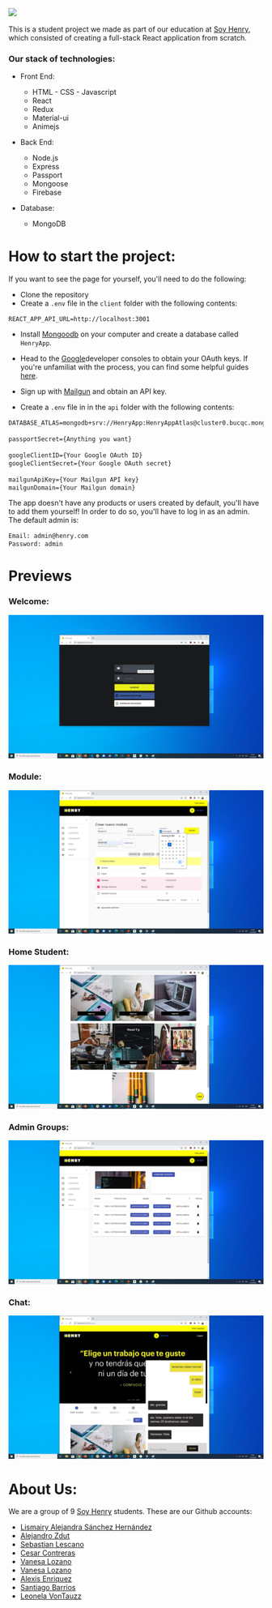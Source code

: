 <p align='left'>
    <img src='https://static.wixstatic.com/media/85087f_0d84cbeaeb824fca8f7ff18d7c9eaafd~mv2.png/v1/fill/w_160,h_30,al_c,q_85,usm_0.66_1.00_0.01/Logo_completo_Color_1PNG.webp' </img>
</p>

This is a student project we made as part of our education at [Soy Henry](https://www.soyhenry.com/), which consisted of creating a full-stack React application from scratch.

### Our stack of technologies:

- Front End:

  - HTML - CSS - Javascript
  - React
  - Redux
  - Material-ui
  - Animejs

- Back End:

  - Node.js
  - Express
  - Passport
  - Mongoose
  - Firebase

- Database:
  - MongoDB

# How to start the project:

If you want to see the page for yourself, you'll need to do the following:

- Clone the repository
- Create a `.env` file in the `client` folder with the following contents:

```
REACT_APP_API_URL=http://localhost:3001
```

- Install [Mongoodb](https://www.mongodb.com/) on your computer and create a database called `HenryApp`.
- Head to the [Google](https://console.developers.google.com/projectselector2/apis/dashboard?supportedpurview=project)developer consoles to obtain your OAuth keys. If you're unfamiliat with the process, you can find some helpful guides [here](https://developers.google.com/fit/android/get-api-key).

- Sign up with [Mailgun](https://www.mailgun.com/) and obtain an API key.

- Create a `.env` file in in the `api` folder with the following contents:

```
DATABASE_ATLAS=mongodb+srv://HenryApp:HenryAppAtlas@cluster0.bucqc.mongodb.net/test

passportSecret={Anything you want}

googleClientID={Your Google OAuth ID}
googleClientSecret={Your Google OAuth secret}

mailgunApiKey={Your Mailgun API key}
mailgunDomain={Your Mailgun domain}
```

The app doesn't have any products or users created by default, you'll have to add them yourself! In order to do so, you'll have to log in as an admin. The default admin is:

```
Email: admin@henry.com
Password: admin
```

# Previews

### Welcome:

![alt text](./Readme_images/welcome.jpg "Welcome")

### Module:

![alt text](./Readme_images/module.jpg "Module")

### Home Student:

![alt text](./Readme_images/student.jpg "Home Student")

### Admin Groups:

![alt text](./Readme_images/groups.jpg "Admin groups")

### Chat:

![alt text](./Readme_images/chat.jpg "Chat ")

# About Us:

We are a group of 9 [Soy Henry](https://www.soyhenry.com/) students. These are our Github accounts:

- [Lismairy Alejandra Sánchez Hernández](https://github.com/Lismairy-Sanchez)
- [Alejandro Zdut](https://github.com/alezdut)
- [Sebastian Lescano](https://github.com/fayser17)
- [Cesar Contreras](https://github.com/cescontreras)
- [Vanesa Lozano](https://github.com/nvlozando)
- [Vanesa Lozano](https://github.com/nvlozando)
- [Alexis Enriquez](https://github.com/Alexis-Enriquez)
- [Santiago Barrios](https://github.com/SantiagoLesait)
- [Leonela VonTauzz](https://github.com/leonelatauzz)

